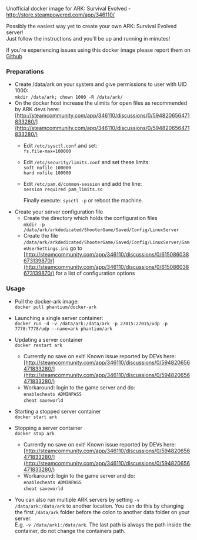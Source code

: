 Unofficial docker image for ARK: Survival Evolved - http://store.steampowered.com/app/346110/

Possibly the easiest way yet to create your own ARK: Survival Evolved server!  
Just follow the instructions and you'll be up and running in minutes!

If you're experiencing issues using this docker image please report them on [Github](https://github.com/phantium/docker-ark/issues)

### Preparations
- Create /data/ark on your system and give permissions to user with UID 1000:  
  `mkdir /data/ark; chown 1000 -R /data/ark/`
- On the docker host increase the ulimits for open files as recommended by ARK devs here: [http://steamcommunity.com/app/346110/discussions/0/594820656471833280/](http://steamcommunity.com/app/346110/discussions/0/594820656471833280/)
  + Edit `/etc/sysctl.conf` and set:  
    `fs.file-max=100000`

  + Edit `/etc/security/limits.conf` and set these limits:  
    `soft nofile 100000`  
    `hard nofile 100000`

  + Edit `/etc/pam.d/common-session` and add the line:  
    `session required pam_limits.so`

    Finally execute: `sysctl -p` or reboot the machine.
- Create your server configuration file
  + Create the directory which holds the configuration files  
  `mkdir -p /data/ark/arkdedicated/ShooterGame/Saved/Config/LinuxServer`
  + Create the file `/data/ark/arkdedicated/ShooterGame/Saved/Config/LinuxServer/GameUserSettings.ini`
    go to [http://steamcommunity.com/app/346110/discussions/0/615086038673139870/](http://steamcommunity.com/app/346110/discussions/0/615086038673139870/) for a list of configuration options


### Usage
- Pull the docker-ark image:  
  `docker pull phantium/docker-ark`

- Launching a single server container:  
  `docker run -d -v /data/ark:/data/ark -p 27015:27015/udp -p 7778:7778/udp --name=ark phantium/ark`

- Updating a server container  
  `docker restart ark`
  + Currently no save on exit! Known issue reported by DEVs here:    [http://steamcommunity.com/app/346110/discussions/0/594820656471833280/](http://steamcommunity.com/app/346110/discussions/0/594820656471833280/)
  + Workaround: login to the game server and do:  
   `enablecheats ADMINPASS`  
   `cheat saveworld`

- Starting a stopped server container  
  `docker start ark`

- Stopping a server container  
  `docker stop ark`
  + Currently no save on exit! Known issue reported by DEVs here:    [http://steamcommunity.com/app/346110/discussions/0/594820656471833280/](http://steamcommunity.com/app/346110/discussions/0/594820656471833280/)
   + Workaround: login to the game server and do:  
   `enablecheats ADMINPASS`  
   `cheat saveworld`

- You can also run multiple ARK servers by setting `-v /data/ark:/data/ark` to another location.
  You can do this by changing the first `/data/ark` folder before the colon to another data folder on your server.  
  E.g. `-v /data/ark1:/data/ark`. The last path is always the path inside the container, do not change the containers path.
